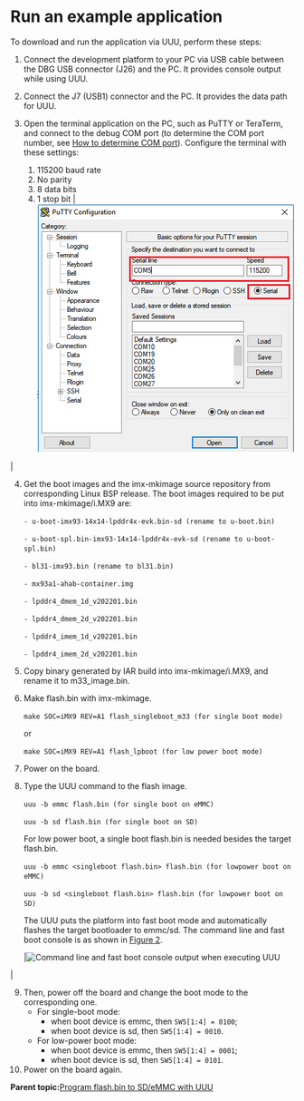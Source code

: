 # Run an example application

To download and run the application via UUU, perform these steps:

1.  Connect the development platform to your PC via USB cable between the DBG USB connector \(J26\) and the PC. It provides console output while using UUU.
2.  Connect the J7 \(USB1\) connector and the PC. It provides the data path for UUU.
3.  Open the terminal application on the PC, such as PuTTY or TeraTerm, and connect to the debug COM port \(to determine the COM port number, see [How to determine COM port](how_to_determine_com_port.md#)\). Configure the terminal with these settings:

    1.  115200 baud rate
    2.  No parity
    3.  8 data bits
    4.  1 stop bit
    |![](../images/flash_xip_terminal_putty_configuration_8mm.bmp "Terminal (PuTTY) configuration")

|

4.  Get the boot images and the imx-mkimage source repository from corresponding Linux BSP release. The boot images required to be put into imx-mkimage/i.MX9 are:

    `- u-boot-imx93-14x14-lpddr4x-evk.bin-sd (rename to u-boot.bin)`

    `- u-boot-spl.bin-imx93-14x14-lpddr4x-evk-sd (rename to u-boot-spl.bin)`

    `- bl31-imx93.bin (rename to bl31.bin)`

    `- mx93a1-ahab-container.img`

    `- lpddr4_dmem_1d_v202201.bin`

    `- lpddr4_dmem_2d_v202201.bin`

    `- lpddr4_imem_1d_v202201.bin`

    `- lpddr4_imem_2d_v202201.bin`

5.  Copy binary generated by IAR build into imx-mkimage/i.MX9, and rename it to m33\_image.bin.
6.  Make flash.bin with imx-mkimage.

    `make SOC=iMX9 REV=A1 flash_singleboot_m33 (for single boot mode)`

    or

    `make SOC=iMX9 REV=A1 flash_lpboot (for low power boot mode)`

7.  Power on the board.
8.  Type the UUU command to the flash image.

    `uuu -b emmc flash.bin (for single boot on eMMC)`

    `uuu -b sd flash.bin (for single boot on SD)`

    For low power boot, a single boot flash.bin is needed besides the target flash.bin.

    `uuu -b emmc <singleboot flash.bin> flash.bin (for lowpower boot on eMMC)`

    `uuu -b sd <singleboot flash.bin> flash.bin (for lowpower boot on SD)`

    The UUU puts the platform into fast boot mode and automatically flashes the target bootloader to emmc/sd. The command line and fast boot console is as shown in [Figure 2](run_an_example_application.md#COMMANDLINSEFASTBOOT).

    |![](../images/command_line_fast_boot_console_output_executing_uu.png "Command line and fast boot console output when
											executing UUU")

|

9.  Then, power off the board and change the boot mode to the corresponding one.
    -   For single-boot mode:
        -   when boot device is emmc, then `SW5[1:4] = 0100`;
        -   when boot device is sd, then `SW5[1:4] = 0010`.
    -   For low-power boot mode:
        -   when boot device is emmc, then `SW5[1:4] = 0001`;
        -   when boot device is sd, then `SW5[1:4] = 0101`.
10. Power on the board again.

**Parent topic:**[Program flash.bin to SD/eMMC with UUU](../topics/run_a_flash_target_demo_by_uuu.md)

